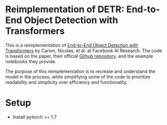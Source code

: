 # Reimplementation of DETR: End-to-End Object Detection with Transformers

This is a reimplementation of [End-to-End Object Detection with Transformers][1] by
Carion, Nicolas, et al. at Facebook AI Research. The code is based on the paper, their
official [Github repository][2], and the example notebooks they provide.

The purpose of this reimplementation is to recreate and understand the model in the process,
while simplifying some of the code to prioritize readability and simplicity over efficiency
and functionality.

# Setup
- Install pytorch >= 1.7







[1]: https://arxiv.org/abs/2005.12872
[2]: https://github.com/facebookresearch/detr

